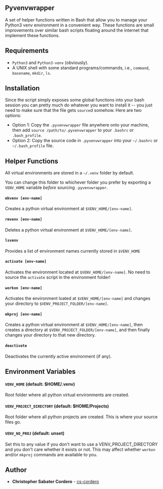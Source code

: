 ## Pyvenvwrapper

A set of helper functions written in Bash that allow you to manage your Python3
venv environment in a convenient way.
These functions are small improvements over similar bash scripts floating
around the internet that implement these functions.

## Requirements
* `Python3` and `Python3-venv` (obviously).
* A UNIX shell with some standard programs/commands, i.e., `command`,
  `basename`, `mkdir`, `ls`.

## Installation
Since the script simply exposes some global functions into your bash session
you can pretty much do whatever you want to install it -- you just need to make
sure that the file gets `source`d somehow.  Here are two options:
* Option 1:  Copy the `.pyvenvwrapper` file anywhere onto your machine, then
  add `source /path/to/.pyvenvwrapper` to your `.bashrc` or `.bash_profile`.
* Option 2:  Copy the source code in `.pyvenvwrapper` into your `~/.bashrc` or
  `~/.bash_profile` file.

## Helper Functions

All virtual environments are stored in a `~/.venv` folder by default.

You can change this folder to whichever folder you prefer by exporting a
`VENV_HOME` variable _before_ sourcing `.pyvenvwrapper`.

#### `mkvenv [env-name]`
Creates a python virtual environment at `$VENV_HOME/[env-name]`.

#### `rmvenv [env-name]`
Deletes a python virtual environment at `$VENV_HOME/[env-name]`.

#### `lsvenv`
Provides a list of environment names currently stored in `$VENV_HOME`

#### `activate [env-name]`
Activates the environment located at `$VENV_HOME/[env-name]`.  No need to
source the `activate` script in the environment folder!

#### `workon [env-name]`
Activates the environment loated at `$VENV_HOME/[env-name]` and changes your
directory to `$VENV_PROJECT_FOLDER/[env-name]`.

#### `mkproj [env-name]`
Creates a python virtual environment at `$VENV_HOME/[env-name]`, then creates a
directory at `$VENV_PROJECT_FOLDER/[env-name]`, and then finally changes your
directory to that new directory.

#### `deactivate`
Deactivates the currently active environment (if any).

## Environment Variables

#### `VENV_HOME` (default: $HOME/.venv)
Root folder where all python virtual environments are created.

#### `VENV_PROJECT_DIRECTORY` (default: $HOME/Projects)
Root folder where all python projects are created.  This is where your source
files go.

#### `VENV_NO_PROJ` (default: unset)
Set this to any value if you don't want to use a VENV_PROJECT_DIRECTORY and you
don't care whether it exists or not.  This may affect whether `workon` and/or
`mkproj` commands are available to you.

## Author

* **Christopher Sabater Cordero** - [cs-cordero](https://github.com/cs-cordero)
